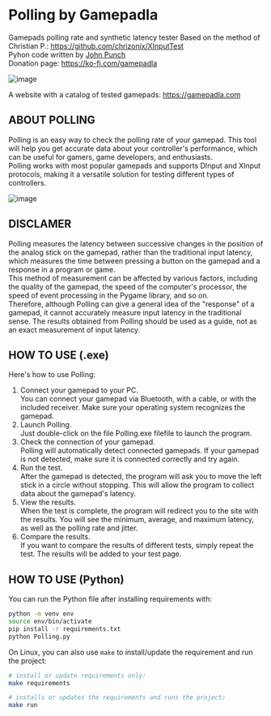 # Polling by Gamepadla

Gamepads polling rate and synthetic latency tester
Based on the method of Christian P.: https://github.com/chrizonix/XInputTest  
Pyhon code written by [John Punch](https://www.reddit.com/user/JohnnyPunch/)  
Donation page: https://ko-fi.com/gamepadla  

![image](https://github.com/user-attachments/assets/f319e1b8-317e-4d91-9cc1-7c50510c2b54)

A website with a catalog of tested gamepads: https://gamepadla.com

## ABOUT POLLING

Polling is an easy way to check the polling rate of your gamepad. This tool will help you get accurate data about your controller's performance, which can be useful for gamers, game developers, and enthusiasts.  
Polling works with most popular gamepads and supports DInput and XInput protocols, making it a versatile solution for testing different types of controllers.  

![image](https://github.com/cakama3a/Gamepadla/assets/15096106/1152f147-2db9-4301-962e-2ac97555a0fa)

## DISCLAMER

Polling measures the latency between successive changes in the position of the analog stick on the gamepad, rather than the traditional input latency, which measures the time between pressing a button on the gamepad and a response in a program or game.  
This method of measurement can be affected by various factors, including the quality of the gamepad, the speed of the computer's processor, the speed of event processing in the Pygame library, and so on.  
Therefore, although Polling can give a general idea of the "response" of a gamepad, it cannot accurately measure input latency in the traditional sense. The results obtained from Polling should be used as a guide, not as an exact measurement of input latency.  

## HOW TO USE (.exe)

Here's how to use Polling:  
1.  Connect your gamepad to your PC.  
    You can connect your gamepad via Bluetooth, with a cable, or with the included receiver. Make sure your operating system recognizes the gamepad.  
2.  Launch Polling.  
    Just double-click on the file Polling.exe filefile to launch the program.  
3.  Check the connection of your gamepad.  
    Polling will automatically detect connected gamepads. If your gamepad is not detected, make sure it is connected correctly and try again.  
4.  Run the test.  
    After the gamepad is detected, the program will ask you to move the left stick in a circle without stopping. This will allow the program to collect data about the gamepad's latency.  
5.  View the results.  
    When the test is complete, the program will redirect you to the site with the results. You will see the minimum, average, and maximum latency, as well as the polling rate and jitter.  
6.  Compare the results.  
    If you want to compare the results of different tests, simply repeat the test. The results will be added to your test page.  

## HOW TO USE (Python)

You can run the Python file after installing requirements with:

```bash
python -m venv env
source env/bin/activate
pip install -r requirements.txt
python Polling.py
```

On Linux, you can also use `make` to install/update the requirement and run the project:
```bash
# install or update requirements only:
make requirements

# installs or updates the requirements and runs the project:
make run
```
